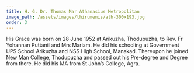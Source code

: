 ```yaml
---
title: H. G. Dr. Thomas Mar Athanasius Metropolitan
image_path: /assets/images/thirumenis/ath-300x193.jpg
order: 3
---
```

His Grace was born on 28 June 1952 at Arikuzha, Thodupuzha, to Rev. Fr Yohannan Puttanil and Mrs Mariam. He did his schooling at Government UPS School Arikuzha and NSS High School, Manakad. Thereupon he joined New Man College, Thodupuzha and passed out his Pre-degree and Degree from there. He did his MA from St John’s College, Agra.